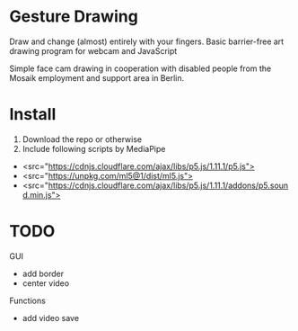 # Gesture Drawing
 Draw and change (almost) entirely with your fingers. Basic barrier-free art drawing program for webcam and JavaScript

 Simple face cam drawing in cooperation with disabled people from the Mosaik employment and support area in Berlin. 

 # Install

 1. Download the repo or otherwise
 2. Include following scripts by MediaPipe
- <src="https://cdnjs.cloudflare.com/ajax/libs/p5.js/1.11.1/p5.js"></script>
- <src="https://unpkg.com/ml5@1/dist/ml5.js"></script>
- <src="https://cdnjs.cloudflare.com/ajax/libs/p5.js/1.11.1/addons/p5.sound.min.js"></script>

 # TODO
 
GUI
- add border
- center video

Functions
- add video save